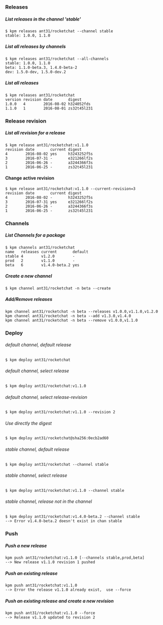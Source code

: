 ### Releases
##### List releases in the channel 'stable'
```
$ kpm releases ant31/rocketchat --channel stable
stable: 1.0.0, 1.1.0
```
##### List all releases by channels
```
$ kpm releases ant31/rocketchat --all-channels
stable: 1.0.0, 1.1.0
beta: 1.1.0-beta.3, 1.4.0-beta-2
dev: 1.5.0-dev, 1.5.0-dev.2
```
##### List all releases
```
$ kpm releases ant31/rocketchat
version revision date       digest
1.0.0   4        2016-08-02 h324052fds
1.1.0   1        2016-08-01 zs32t45l231
```
### Release revision
##### List all revision for a release
```
$ kpm release ant31/rocketchat:v1.1.0
revision date       current digest
4        2016-08-02 yes     h3243252f5s
3        2016-07-31 -       e321266lf2s
2        2016-06-26 -       a3244366f3s
1        2016-06-25 -       zs32t45l231
```

#### Change active revision
```
$ kpm release ant31/rocketchat:v1.1.0 --current-revision=3
revision date       current digest
4        2016-08-02 -       h3243252f5s
3        2016-07-31 yes     e321266lf2s
2        2016-06-26 -       a3244366f3s
1        2016-06-25 -       zs32t45l231
```
### Channels

##### List Channels for a package
```
$ kpm channels ant31/rocketchat
name   releases current       default
stable 4        v1.2.0        -
prod   2        v1.1.0        -
beta   6        v1.4.0-beta.2 yes
```
##### Create a new channel
```
$ kpm channel ant31/rocketchat -n beta --create
```
##### Add/Remove releases
```
kpm channel ant31/rocketchat -n beta --releases v1.0.0,v1.1.0,v1.2.0
kpm channel ant31/rocketchat -n beta --add v1.3.0,v1.4.0
kpm channel ant31/rocketchat -n beta --remove v1.0.0,v1.1.0
```

### Deploy
###### default channel, default release
`$ kpm deploy ant31/rocketchat`
###### default channel, select release
`$ kpm deploy ant31/rocketchat:v1.1.0`
###### default channel, select release-revision
`$ kpm deploy ant31/rocketchat:v1.1.0 --revision 2`
###### Use directly the digest
`$ kpm deploy ant31/rocketchat@sha256:0ecb2ad60`
###### stable channel, default release
`$ kpm deploy ant31/rocketchat --channel stable`
###### stable channel, select release
`$ kpm deploy ant31/rocketchat:v1.1.0 --channel stable`
###### stable channel, release not in the channel
```
$ kpm deploy ant31/rocketchat:v1.4.0-beta.2 --channel stable
--> Error v1.4.0-beta.2 doesn't exist in chan stable
```

### Push
##### Push a new release
```
kpm push ant31/rocketchat:v1.1.0 [--channels stable,prod,beta]
--> New release v1.1.0 revision 1 pushed
```
##### Push an existing release 
```
kpm push ant31/rocketchat:v1.1.0
--> Error the release v1.1.0 already exist,  use --force
```
##### Push an existing release and create a new revision
```
kpm push ant31/rocketchat:v1.1.0 --force
--> Release v1.1.0 updated to revision 2
```



